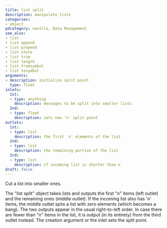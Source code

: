 ```yaml
---
title: list split
description: manipulate lists
categories:
- object
pdcategory: vanilla, Data Management
see_also:
- list
- list append
- list prepend
- list store
- list trim
- list length
- list fromsymbol
- list tosymbol
arguments:
- description: initialize split point
  type: float
inlets:
  1st:
  - type: anything
    description: messages to be split into smaller lists
  2nd:
  - type: float
    description: sets new 'n' split point
outlets:
  1st:
  - type: list
    description: the first 'n' elements of the list
  2nd:
  - type: list
    description: the remaining portion of the list
  3rd:
  - type: list
    description: if incoming list is shorter than n
draft: false
---
```

Cut a list into smaller ones.

The "list split" object takes lists and outputs the first "n" items (left outlet) and the remaining ones (middle outlet). If the incoming list also has 'n' items, the middle outlet spits a list with zero elements (which becomes a bang). The two outputs appear in the usual right-to-left order. In case there are fewer than "n" items in the list, it is output (in its entirety) from the third outlet instead. The creation argument or the inlet sets the split point.
